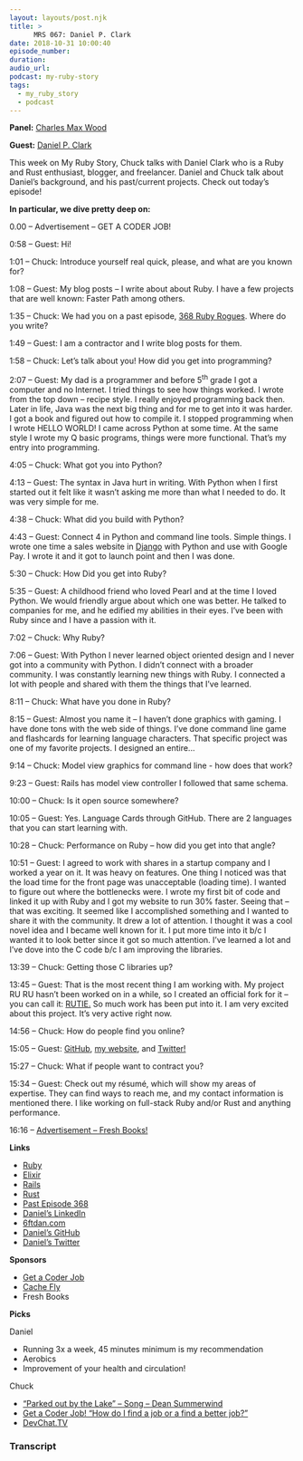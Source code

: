 ```yaml
---
layout: layouts/post.njk
title: >
      MRS 067: Daniel P. Clark
date: 2018-10-31 10:00:40
episode_number: 
duration: 
audio_url: 
podcast: my-ruby-story
tags: 
  - my_ruby_story
  - podcast
---
```


 **Panel:** [Charles Max Wood](https://twitter.com/cmaxw?ref_src=twsrc%255Egoogle%257Ctwcamp%255Eserp%257Ctwgr%255Eauthor)

**Guest:** [Daniel P. Clark](https://twitter.com/6ftdan?lang=en)

This week on My Ruby Story, Chuck talks with Daniel Clark who is a Ruby and Rust enthusiast, blogger, and freelancer. Daniel and Chuck talk about Daniel’s background, and his past/current projects. Check out today’s episode!

**In particular, we dive pretty deep on:**

0.00 – Advertisement – GET A CODER JOB!

0:58 – Guest: Hi!

1:01 – Chuck: Introduce yourself real quick, please, and what are you known for?

1:08 – Guest: My blog posts – I write about about Ruby. I have a few projects that are well known: Faster Path among others.&nbsp;

1:35 – Chuck: We had you on a past episode, [368 Ruby Rogues](https://devchat.tv/ruby-rogues/rr-368-improving-ruby-performance-with-rust-with-daniel-p-clark/). Where do you write?

1:49 – Guest: I am a contractor and I write blog posts for them.

1:58 – Chuck: Let’s talk about you! How did you get into programming?

2:07 – Guest: My dad is a programmer and before 5<sup>th</sup> grade I got a computer and no Internet. I tried things to see how things worked. I wrote from the top down – recipe style. I really enjoyed programming back then. Later in life, Java was the next big thing and for me to get into it was harder. I got a book and figured out how to compile it. I stopped programming when I wrote HELLO WORLD! I came across Python at some time. At the same style I wrote my Q basic programs, things were more functional. That’s my entry into programming.

4:05 – Chuck: What got you into Python?

4:13 – Guest: The syntax in Java hurt in writing. With Python when I first started out it felt like it wasn’t asking me more than what I needed to do. It was very simple for me.

4:38 – Chuck: What did you build with Python?

4:43 – Guest: Connect 4 in Python and command line tools. Simple things. I wrote one time a sales website in [Django](https://www.djangoproject.com) with Python and use with Google Pay. I wrote it and it got to launch point and then I was done.

5:30 – Chuck: How Did you get into Ruby?

5:35 – Guest: A childhood friend who loved Pearl and at the time I loved Python. We would friendly argue about which one was better. He talked to companies for me, and he edified my abilities in their eyes. I’ve been with Ruby since and I have a passion with it.

7:02 – Chuck: Why Ruby?

7:06 – Guest: With Python I never learned object oriented design and I never got into a community with Python. I didn’t connect with a broader community. I was constantly learning new things with Ruby. I connected a lot with people and shared with them the things that I’ve learned.

8:11 – Chuck: What have you done in Ruby?

8:15 – Guest: Almost you name it – I haven’t done graphics with gaming. I have done tons with the web side of things. I’ve done command line game and flashcards for learning language characters. That specific project was one of my favorite projects. I designed an entire...

9:14 – Chuck: Model view graphics for command line - how does that work?

9:23 – Guest: Rails has model view controller I followed that same schema.

10:00 – Chuck: Is it open source somewhere?

10:05 – Guest: Yes. Language Cards through GitHub. There are 2 languages that you can start learning with.

10:28 – Chuck: Performance on Ruby – how did you get into that angle?

10:51 – Guest: I agreed to work with shares in a startup company and I worked a year on it. It was heavy on features. One thing I noticed was that the load time for the front page was unacceptable (loading time). I wanted to figure out where the bottlenecks were. I wrote my first bit of code and linked it up with Ruby and I got my website to run 30% faster. Seeing that – that was exciting. It seemed like I accomplished something and I wanted to share it with the community. It drew a lot of attention. I thought it was a cool novel idea and I became well known for it. I put more time into it b/c I wanted it to look better since it got so much attention. I’ve learned a lot and I’ve dove into the C code b/c I am improving the libraries.

13:39 – Chuck: Getting those C libraries up?

13:45 – Guest: That is the most recent thing I am working with. My project RU RU hasn’t been worked on in a while, so I created an official fork for it – you can call it: [RUTIE.](http://www.rubyflow.com/p/6h09os-announcing-rutie-the-tie-between-ruby-and-rust) So much work has been put into it. I am very excited about this project. It’s very active right now.

14:56 – Chuck: How do people find you online?

15:05 – Guest: [GitHub](https://github.com/danielpclark), [my website](https://6ftdan.com), and [Twitter!](https://twitter.com/6ftdan?lang=en)

15:27 – Chuck: What if people want to contract you?

15:34 – Guest: Check out my résumé, which will show my areas of expertise. They can find ways to reach me, and my contact information is mentioned there. I like working on full-stack Ruby and/or Rust and anything performance.

16:16 – [Advertisement – Fresh Books!](https://www.freshbooks.com/?ref=ppc-na-fb&camp=US%2528SEM%2529Branded%257CEXM&ag=freshbooks+%252Bx&kw=freshbooks&campaignid=717543354&adgroupid=51893696397&kwid=kwd-298507762065&dv=c&ntwk=g&crid=285105591548&source=GOOGLE&gclid=EAIaIQobChMI8viYt8GL3gIVj4dpCh1UVgrBEAAYASAAEgK1afD_BwE&gclsrc=aw.ds&dclid=CL34x7jBi94CFVO6TwodjvwGtA)

**Links**

- [Ruby](https://www.ruby-lang.org/en/)
- [Elixir](https://elixir-lang.org)
- [Rails](https://github.com/rails/rails)
- [Rust](https://www.rust-lang.org/en-US/)
- [Past Episode 368](https://devchat.tv/ruby-rogues/rr-368-improving-ruby-performance-with-rust-with-daniel-p-clark/)
- [Daniel’s LinkedIn](https://www.linkedin.com/in/danielpclark)
- [6ftdan.com](https://6ftdan.com)
- [Daniel’s GitHub](https://github.com/danielpclark)
- [Daniel’s Twitter](https://twitter.com/6ftdan?lang=en)

**Sponsors**

- [Get a Coder Job](http://getacoderjob.com/)
- [Cache Fly](https://www.cachefly.com)
- Fresh Books

**Picks**

Daniel

- Running 3x a week, 45 minutes minimum is my recommendation
- Aerobics 
- Improvement of your health and circulation! 

Chuck

- [“Parked out by the Lake” – Song – Dean Summerwind](https://youtu.be/D_zS_uiPWxs)
- [Get a Coder Job! “How do I find a job or a find a better job?”](https://devchat.tv/get-a-coder-job/)
- [DevChat.TV](https://devchat.tv/get-a-coder-job/)


### Transcript


